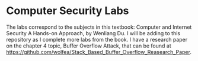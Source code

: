 # Computer Security Labs
The labs correspond to the subjects in this textbook: Computer and Internet Security A Hands-on Approach, by Wenliang Du.
I will be adding to this repository as I complete more labs from the book. I have a research paper on the chapter 4 topic, Buffer Overflow Attack, 
that can be found at https://github.com/wolfea/Stack_Based_Buffer_Overflow_Reasearch_Paper.
